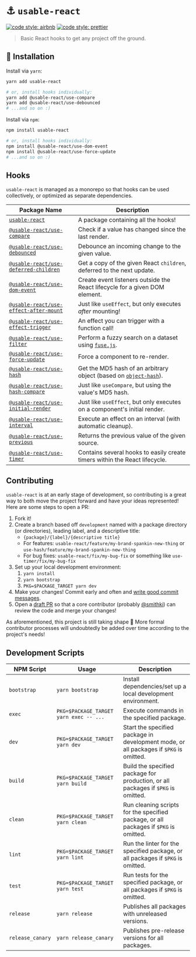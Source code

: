# ⚓️ `usable-react`

[![code style: airbnb](https://img.shields.io/badge/code%20style-airbnb-blue.svg?style=flat)](https://github.com/airbnb/javascript)
[![code style: prettier](https://img.shields.io/badge/code_style-prettier-ff69b4.svg?style=flat)](https://github.com/prettier/prettier)

> Basic React hooks to get any project off the ground.

## 🔗 Installation

Install via `yarn`:

```sh
yarn add usable-react

# or, install hooks individually:
yarn add @usable-react/use-compare
yarn add @usable-react/use-debounced
# ...and so on :)
```

Install via `npm`:

```sh
npm install usable-react

# or, install hooks individually:
npm install @usable-react/use-dom-event
npm install @usable-react/use-force-update
# ...and so on :)
```

## Hooks

`usable-react` is managed as a monorepo so that hooks can be used collectively, or optimized as separate dependencies.

| Package Name | Description |
| ------------ | ----------- |
| [`usable-react`](./packages/usable-react) | A package containing all the hooks! |
| [`@usable-react/use-compare`](./packages/use-compare) | Check if a value has changed since the last render. |
| [`@usable-react/use-debounced`](./packages/use-debounced) | Debounce an incoming change to the given value. |
| [`@usable-react/use-deferred-children`](./packages/use-deferred-children) | Get a copy of the given React `children`, deferred to the next update. |
| [`@usable-react/use-dom-event`](./packages/use-dom-event) | Create event listeners outside the React lifecycle for a given DOM element. |
| [`@usable-react/use-effect-after-mount`](./packages/use-effect-after-mount) | Just like `useEffect`, but only executes _after_ mounting! |
| [`@usable-react/use-effect-trigger`](./packages/use-effect-trigger) | An effect you can trigger with a function call! |
| [`@usable-react/use-filter`](./packages/use-filter) | Perform a fuzzy search on a dataset using [`fuse.js`](https://github.com/krisk/fuse). |
| [`@usable-react/use-force-update`](./packages/use-force-update) | Force a component to re-render. |
| [`@usable-react/use-hash`](./packages/use-hash) | Get the MD5 hash of an arbitrary object (based on [`object-hash`](https://github.com/puleos/object-hash)). |
| [`@usable-react/use-hash-compare`](./packages/use-hash-compare) | Just like `useCompare`, but using the value's MD5 hash. |
| [`@usable-react/use-initial-render`](./packages/use-initial-render) | Just like `useEffect`, but only executes on a component's initial render. |
| [`@usable-react/use-interval`](./packages/use-interval) | Execute an effect on an interval (with automatic cleanup). |
| [`@usable-react/use-previous`](./packages/use-previous) | Returns the previous value of the given source. |
| [`@usable-react/use-timer`](./packages/use-timer) | Contains several hooks to easily create timers within the React lifecycle. |

## Contributing

`usable-react` is at an early stage of development, so contributing is a great way to both move the project forward and have your ideas represented! Here are some steps to open a PR:

1. Fork it!
2. Create a branch based off `development` named with a package directory (or directories), leading label, and a descriptive title:
    - `{package}/{label}/{descriptive title}`
    - For features: `usable-react/feature/my-brand-spankin-new-thing` or `use-hash/feature/my-brand-spankin-new-thing`
    - For bug fixes: `usable-react/fix/my-bug-fix` or something like `use-timer/fix/my-bug-fix`
3. Set up your local development environment:
    1. `yarn install`
    2. `yarn bootstrap`
    3. `PKG=$PACKAGE_TARGET yarn dev`
3. Make your changes! Commit early and often and [write good commit messages](https://chris.beams.io/posts/git-commit/).
4. Open a [draft PR](https://github.blog/2019-02-14-introducing-draft-pull-requests/) so that a core contributor (probably [@smithki](https://github.com/smithki)) can review the code and merge your changes!

As aforementioned, this project is still taking shape :baby: More formal contributor processes will undoubtedly be added over time according to the project's needs!

## Development Scripts

| NPM Script | Usage | Description |
| ---------- | ----- | ----------- |
| `bootstrap` | `yarn bootstrap` | Install dependencies/set up a local development environment. |
| `exec` | `PKG=$PACKAGE_TARGET yarn exec -- ...` | Execute commands in the specified package. |
| `dev` | `PKG=$PACKAGE_TARGET yarn dev` | Start the specified package in development mode, or all packages if `$PKG` is omitted. |
| `build` | `PKG=$PACKAGE_TARGET yarn build` | Build the specified package for production, or all packages if `$PKG` is omitted. |
| `clean` | `PKG=$PACKAGE_TARGET yarn clean` | Run cleaning scripts for the specified package, or all packages if `$PKG` is omitted. |
| `lint` | `PKG=$PACKAGE_TARGET yarn lint` | Run the linter for the specified package, or all packages if `$PKG` is omitted. |
| `test` | `PKG=$PACKAGE_TARGET yarn test` | Run tests for the specified package, or all packages if `$PKG` is omitted. |
| `release` | `yarn release` | Publishes all packages with unreleased versions. |
| `release_canary` | `yarn release_canary` | Publishes pre-release versions for all packages. |

